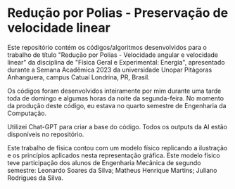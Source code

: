 # Redução por Polias - Preservação de velocidade linear 
Este repositório contém os códigos/algoritmos desenvolvidos para o trabalho de título "Redução por Polias - Velocidade angular e velocidade linear" da disciplina de "Física Geral e Experimental: Energia", apresentado durante a Semana Acadêmica 2023 da universidade Unopar Pitágoras Anhanguera, campus Catuaí Londrina, PR, Brasil.

Os códigos foram desenvolvidos inteiramente por mim durante uma tarde toda de domingo e algumas horas da noite da segunda-feira. No momento da produção deste código, eu estava no quarto semestre de Engenharia da Computação.

Utilizei Chat-GPT para criar a base do código. Todos os outputs da AI estão disponíveis no repositório.

Este trabalho de física contou com um modelo físico replicando a ilustração e os princípios aplicados nesta representação gráfica. Este modelo físico teve participação dos alunos de Engenharia Mecânica de segundo semestre: Leonardo Soares da Silva; Matheus Henrique Martins; Juliano Rodrigues da Silva.
